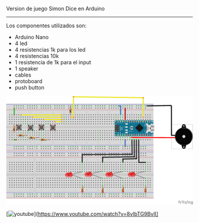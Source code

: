 Version de juego Simon Dice en Arduino
*****

Los componentes utilizados son:

- Arduino Nano
- 4 led
- 4 resistencias 1k para los led
- 4 resistencias 10k
- 1 resistencia de 1k para el input
- 1 speaker
- cables
- protoboard
- push button



![alt text](https://raw.githubusercontent.com/gsampallo/SimonDice/master/simon_esquematico.png "Esquematico")


[![youtube](https://i.ytimg.com/vi/4VTZrfXP-ds/hqdefault.jpg)](https://www.youtube.com/watch?v=8vIbTG9BvlI]
